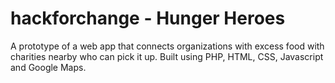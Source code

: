 # hackforchange - Hunger Heroes

A prototype of a web app that connects organizations with excess food with charities nearby who can pick it up. Built using PHP, HTML, CSS, Javascript and Google Maps.
